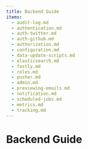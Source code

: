 ```yaml
---
title: Backend Guide
items:
  - audit-log.md
  - authentication.md
  - auth-twitter.md
  - auth-github.md
  - authorization.md
  - configuration.md
  - data-update-scripts.md
  - elasticsearch.md
  - fastly.md
  - roles.md
  - pusher.md
  - admin.md
  - previewing-emails.md
  - notification.md
  - scheduled-jobs.md
  - metrics.md
  - tracking.md
---
```


# Backend Guide
